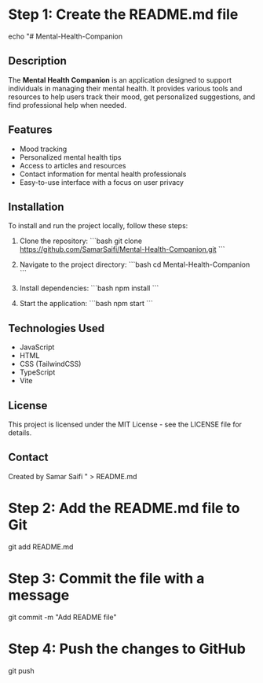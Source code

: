 # Step 1: Create the README.md file
echo "# Mental-Health-Companion

## Description
The **Mental Health Companion** is an application designed to support individuals in managing their mental health. It provides various tools and resources to help users track their mood, get personalized suggestions, and find professional help when needed.

## Features
- Mood tracking
- Personalized mental health tips
- Access to articles and resources
- Contact information for mental health professionals
- Easy-to-use interface with a focus on user privacy

## Installation
To install and run the project locally, follow these steps:

1. Clone the repository:
   \`\`\`bash
   git clone https://github.com/SamarSaifi/Mental-Health-Companion.git
   \`\`\`

2. Navigate to the project directory:
   \`\`\`bash
   cd Mental-Health-Companion
   \`\`\`

3. Install dependencies:
   \`\`\`bash
   npm install
   \`\`\`

4. Start the application:
   \`\`\`bash
   npm start
   \`\`\`

## Technologies Used
- JavaScript
- HTML
- CSS (TailwindCSS)
- TypeScript
- Vite

## License
This project is licensed under the MIT License - see the LICENSE file for details.

## Contact
Created by Samar Saifi
" > README.md

# Step 2: Add the README.md file to Git
git add README.md

# Step 3: Commit the file with a message
git commit -m "Add README file"

# Step 4: Push the changes to GitHub
git push
